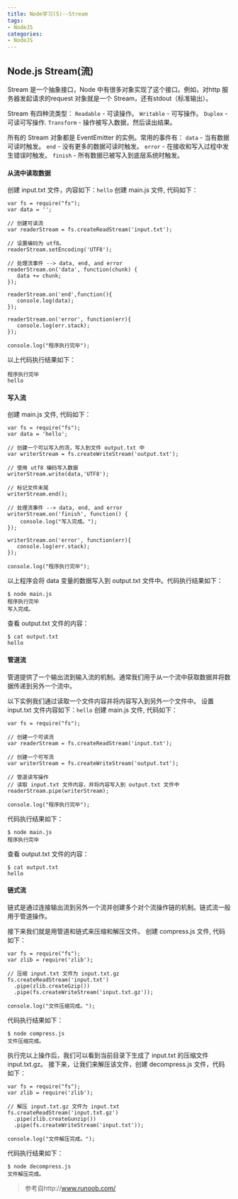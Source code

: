 ```yaml
---
title: Node学习(5)--Stream
tags: 
- NodeJS
categories:
- NodeJS
---
```


## Node.js Stream(流)
Stream 是一个抽象接口，Node 中有很多对象实现了这个接口。例如，对http 服务器发起请求的request 对象就是一个 Stream，还有stdout（标准输出）。

Stream 有四种流类型：
`Readable` - 可读操作。
`Writable` - 可写操作。
`Duplex` - 可读可写操作.
`Transform` - 操作被写入数据，然后读出结果。

所有的 Stream 对象都是 EventEmitter 的实例。常用的事件有：
`data` - 当有数据可读时触发。
`end` - 没有更多的数据可读时触发。
`error` - 在接收和写入过程中发生错误时触发。
`finish` - 所有数据已被写入到底层系统时触发。

#### 从流中读取数据
创建 input.txt 文件，内容如下：`hello`
创建 main.js 文件, 代码如下：
```
var fs = require("fs");
var data = '';

// 创建可读流
var readerStream = fs.createReadStream('input.txt');

// 设置编码为 utf8。
readerStream.setEncoding('UTF8');

// 处理流事件 --> data, end, and error
readerStream.on('data', function(chunk) {
   data += chunk;
});

readerStream.on('end',function(){
   console.log(data);
});

readerStream.on('error', function(err){
   console.log(err.stack);
});

console.log("程序执行完毕");
```
以上代码执行结果如下：
```
程序执行完毕
hello
```

#### 写入流
创建 main.js 文件, 代码如下：
```
var fs = require("fs");
var data = 'hello';

// 创建一个可以写入的流，写入到文件 output.txt 中
var writerStream = fs.createWriteStream('output.txt');

// 使用 utf8 编码写入数据
writerStream.write(data,'UTF8');

// 标记文件末尾
writerStream.end();

// 处理流事件 --> data, end, and error
writerStream.on('finish', function() {
    console.log("写入完成。");
});

writerStream.on('error', function(err){
   console.log(err.stack);
});

console.log("程序执行完毕");
```
以上程序会将 data 变量的数据写入到 output.txt 文件中。代码执行结果如下：
```
$ node main.js 
程序执行完毕
写入完成。
```
查看 output.txt 文件的内容：
```
$ cat output.txt 
hello
```

#### 管道流
管道提供了一个输出流到输入流的机制。通常我们用于从一个流中获取数据并将数据传递到另外一个流中。

以下实例我们通过读取一个文件内容并将内容写入到另外一个文件中。
设置 input.txt 文件内容如下：`hello`
创建 main.js 文件, 代码如下：
```
var fs = require("fs");

// 创建一个可读流
var readerStream = fs.createReadStream('input.txt');

// 创建一个可写流
var writerStream = fs.createWriteStream('output.txt');

// 管道读写操作
// 读取 input.txt 文件内容，并将内容写入到 output.txt 文件中
readerStream.pipe(writerStream);

console.log("程序执行完毕");
```
代码执行结果如下：
```
$ node main.js 
程序执行完毕
```
查看 output.txt 文件的内容：
```
$ cat output.txt 
hello
```

#### 链式流
链式是通过连接输出流到另外一个流并创建多个对个流操作链的机制。链式流一般用于管道操作。

接下来我们就是用管道和链式来压缩和解压文件。
创建 compress.js 文件, 代码如下：
```
var fs = require("fs");
var zlib = require('zlib');

// 压缩 input.txt 文件为 input.txt.gz
fs.createReadStream('input.txt')
  .pipe(zlib.createGzip())
  .pipe(fs.createWriteStream('input.txt.gz'));
  
console.log("文件压缩完成。");
```
代码执行结果如下：
```
$ node compress.js 
文件压缩完成。
```
执行完以上操作后，我们可以看到当前目录下生成了 input.txt 的压缩文件 input.txt.gz。
接下来，让我们来解压该文件，创建 decompress.js 文件，代码如下：
```
var fs = require("fs");
var zlib = require('zlib');

// 解压 input.txt.gz 文件为 input.txt
fs.createReadStream('input.txt.gz')
  .pipe(zlib.createGunzip())
  .pipe(fs.createWriteStream('input.txt'));
  
console.log("文件解压完成。");
```
代码执行结果如下：
```
$ node decompress.js 
文件解压完成。
```

> 参考自http://www.runoob.com/
